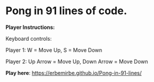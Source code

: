# Pong in 91 lines of code.


**Player Instructions:**

Keyboard controls:

Player 1: W = Move Up, S = Move Down
  
Player 2: Up Arrow = Move Up, Down Arrow = Move Down

**Play here**: https://erbemirbe.github.io/Pong-in-91-lines/
